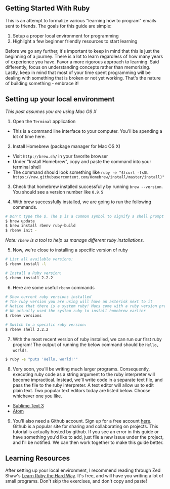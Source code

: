 ## Getting Started With Ruby

This is an attempt to formalize various "learning how to program" emails sent to friends.
The goals for this guide are simple:

1. Setup a proper local environment for programming
2. Highlight a few beginner friendly resources to start learning

Before we go any further, it's important to keep in mind that this is just the beginning of a journey.
There is a lot to learn regardless of how many years of experience you have.
Favor a more rigorous approach to learning.
Said differently, focus on understanding concepts rather than memorizing.
Lastly, keep in mind that most of your time spent programming will be dealing with something that is broken or not yet working.
That's the nature of building something - embrace it!

## Setting up your local environment

*This post assumes you are using Mac OS X*

1. Open the `Terminal` application
  * This is a command line interface to your computer. You'll be spending a lot of time here.

2. Install Homebrew (package manager for Mac OS X)
  * Visit `http://brew.sh/` in your favorite browser
  * Under "Install Homebrew", copy and paste the command into your terminal shell
  * The command should look something like `ruby -e "$(curl -fsSL https://raw.githubusercontent.com/Homebrew/install/master/install)"`

3. Check that homebrew installed successfully by running `brew --version`. You should see a version number like `0.9.5`

4. With brew successfully installed, we are going to run the following commands.

  ```bash
  # Don't type the $. The $ is a common symbol to signify a shell prompt
  $ brew update
  $ brew install rbenv ruby-build
  $ rbenv init -
  ```

  *Note: `rbenv` is a tool to help us manage different ruby installations.*

5. Now, we're close to installing a specific version of ruby

  ```bash
  # List all available versions:
  $ rbenv install -l

  # Install a Ruby version:
  $ rbenv install 2.2.2
  ```

6. Here are some useful `rbenv` commands

  ```bash
  # Show current ruby versions installed
  # The ruby version you are using will have an asterisk next to it
  # Notice that there is a system ruby! Macs come with a ruby version pre-installed
  # We actually used the system ruby to install homebrew earlier
  $ rbenv versions

  # Switch to a specific ruby version:
  $ rbenv shell 2.2.2
  ```

7. With the most recent version of ruby installed, we can run our first ruby program! The output of running the below command should be `Hello, world!`.

  ```bash
  $ ruby -e "puts 'Hello, world!'"
  ```

8. Very soon, you'll be writing much larger programs. Consequently, executing ruby code as a string argument to the ruby interpreter will become impractical. Instead, we'll write code in a separate text file, and pass the file to the ruby interpreter. A text editor will allow us to edit plain text. Two popular text editors today are listed below. Choose whichever one you like.

  * [Sublime Text 3](http://www.sublimetext.com/)
  * [Atom](https://atom.io/)

9. You'll also need a Github account. Sign up for a free account [here](https://github.com/). Github is a popular site for sharing and collaborating on projects. This tutorial is actually hosted by github. If you see an error in this guide or have something you'd like to add, just file a new issue under the project, and I'll be notified. We can then work together to make this guide better.

## Learning Resources

After setting up your local environment, I recommend reading through Zed Shaw's [Learn Ruby the Hard Way](http://learnrubythehardway.org/book/). It's free, and will have you writing a lot of small programs. Don't skip the exercises, and don't copy and paste!
